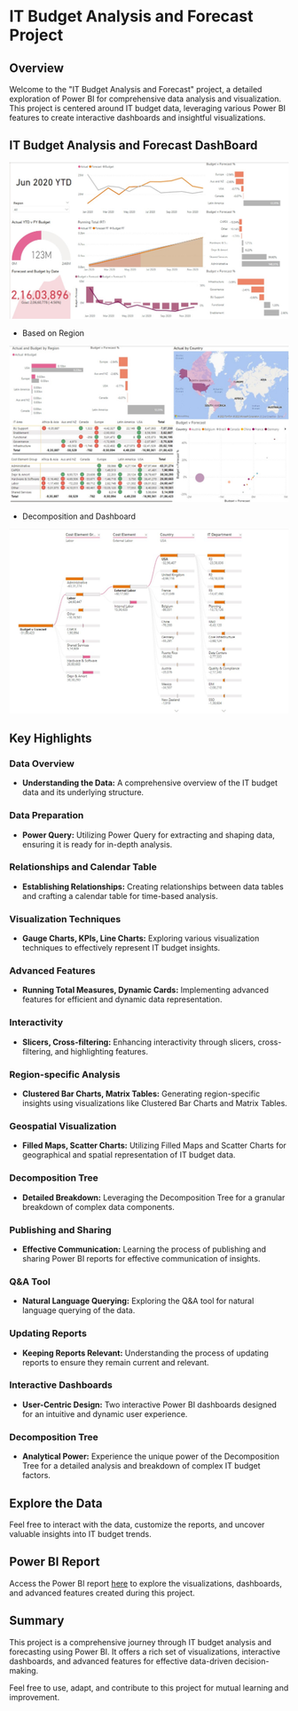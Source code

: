 # IT Budget Analysis and Forecast Project

## Overview

Welcome to the "IT Budget Analysis and Forecast" project, a detailed exploration of Power BI for comprehensive data analysis and visualization. This project is centered around IT budget data, leveraging various Power BI features to create interactive dashboards and insightful visualizations.


## IT Budget Analysis and Forecast DashBoard

![IT Budget Analysis and Forecast Dashboard](https://raw.githubusercontent.com/Gokul-Raja84/Power-BI-Interactive-Dashboard-Projects/main/IT%20Budget%20Analysis%20and%20Forecast/Head%20Dashboard.jpg)

- Based on Region

![IT Budget Analysis and Forecast Dashboard](https://raw.githubusercontent.com/Gokul-Raja84/Power-BI-Interactive-Dashboard-Projects/main/IT%20Budget%20Analysis%20and%20Forecast/Region%20Dashboard.jpg)

- Decomposition and Dashboard

![IT Budget Analysis and Forecast Dashboard](https://raw.githubusercontent.com/Gokul-Raja84/Power-BI-Interactive-Dashboard-Projects/main/IT%20Budget%20Analysis%20and%20Forecast/Decomposition%20Dashboard.jpg)


## Key Highlights

### Data Overview

- **Understanding the Data:** A comprehensive overview of the IT budget data and its underlying structure.

### Data Preparation

- **Power Query:** Utilizing Power Query for extracting and shaping data, ensuring it is ready for in-depth analysis.

### Relationships and Calendar Table

- **Establishing Relationships:** Creating relationships between data tables and crafting a calendar table for time-based analysis.

### Visualization Techniques

- **Gauge Charts, KPIs, Line Charts:** Exploring various visualization techniques to effectively represent IT budget insights.

### Advanced Features

- **Running Total Measures, Dynamic Cards:** Implementing advanced features for efficient and dynamic data representation.

### Interactivity

- **Slicers, Cross-filtering:** Enhancing interactivity through slicers, cross-filtering, and highlighting features.

### Region-specific Analysis

- **Clustered Bar Charts, Matrix Tables:** Generating region-specific insights using visualizations like Clustered Bar Charts and Matrix Tables.

### Geospatial Visualization

- **Filled Maps, Scatter Charts:** Utilizing Filled Maps and Scatter Charts for geographical and spatial representation of IT budget data.

### Decomposition Tree

- **Detailed Breakdown:** Leveraging the Decomposition Tree for a granular breakdown of complex data components.

### Publishing and Sharing

- **Effective Communication:** Learning the process of publishing and sharing Power BI reports for effective communication of insights.

### Q&A Tool

- **Natural Language Querying:** Exploring the Q&A tool for natural language querying of the data.

### Updating Reports

- **Keeping Reports Relevant:** Understanding the process of updating reports to ensure they remain current and relevant.

### Interactive Dashboards

- **User-Centric Design:** Two interactive Power BI dashboards designed for an intuitive and dynamic user experience.

### Decomposition Tree

- **Analytical Power:** Experience the unique power of the Decomposition Tree for a detailed analysis and breakdown of complex IT budget factors.

## Explore the Data

Feel free to interact with the data, customize the reports, and uncover valuable insights into IT budget trends.

## Power BI Report

Access the Power BI report [here](https://app.powerbi.com/groups/me/reports/c13f2f15-5f08-43c5-b3cb-c1b508eb261d/ReportSection9828415fc69deae445d7?experience=power-bi) to explore the visualizations, dashboards, and advanced features created during this project.

## Summary

This project is a comprehensive journey through IT budget analysis and forecasting using Power BI. It offers a rich set of visualizations, interactive dashboards, and advanced features for effective data-driven decision-making.

Feel free to use, adapt, and contribute to this project for mutual learning and improvement.

